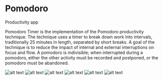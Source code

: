 # Pomodoro
Productivity app

Pomodoro Timer is the implementation of the Pomodoro productivity technique. The technique uses a timer to break down work into intervals, traditionally 25 minutes in length, separated by short breaks. A goal of the technique is to reduce the impact of internal and external interruptions on focus and flow. A pomodoro is indivisible; when interrupted during a pomodoro, either the other activity must be recorded and postponed, or the pomodoro must be abandoned.

  ![alt text](docs/1.jpg)  ![alt text](docs/2.jpg)  ![alt text](docs/3.jpg)  ![alt text](docs/4.jpg) ![alt text](docs/5.jpg) ![alt text](docs/6.jpg)
